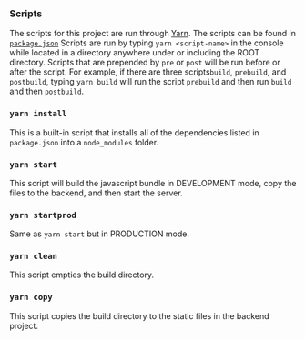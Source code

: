 ### Scripts

The scripts for this project are run through [Yarn](https://yarnpkg.com/en/).
The scripts can be found in [`package.json`](https://github.com/cipriane/OneRegistrationOff/blob/master/package.json)
Scripts are run by typing `yarn <script-name>` in the console while located in a directory anywhere under or including the ROOT directory.
Scripts that are prepended by `pre` or `post` will be run before or after the script.
For example, if there are three scripts`build`, `prebuild`, and `postbuild`,
typing `yarn build` will run the script `prebuild` and then run `build` and then `postbuild`.

### `yarn install`
This is a built-in script that installs all of the dependencies listed in `package.json` into a `node_modules` folder.  

### `yarn start`
This script will build the javascript bundle in DEVELOPMENT mode, copy the files to the backend, and then start the server.  

### `yarn startprod`
Same as `yarn start` but in PRODUCTION mode.

### `yarn clean`
This script empties the build directory.  

### `yarn copy`
This script copies the build directory to the static files in the backend project.  
